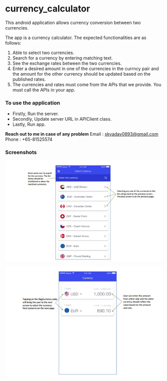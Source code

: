 # currency_calculator
This android application allows currency conversion between two currencies.

The app is a currency calculator. The expected functionalities are as follows:
1. Able to select two currencies.
2. Search for a currency by entering matching text.
3. See the exchange rates between the two currencies.
4. Enter a desired amount in one of the currencies in the currncy pair and the amount for the other currency should be updated based on the published rates.
5. The currencies and rates must come from the APIs that we provide. You must call the APIs in your app.



### To use the application
* Firstly, Run the server.
* Secondly, Update server URL in APIClient class.
* Lastly, Run app.


**Reach out to me in case of any problem**
Email : [skyadav0893@gmail.com](mailto:skyadav0893@gmail.com)
Phone : +65-81525574




### Screenshots

![alt text](https://raw.githubusercontent.com/shailendrakumaryadav1/currency_calculator/master/CurrencyConversion/screenshots/pic_1.jpg)


![alt text](https://raw.githubusercontent.com/shailendrakumaryadav1/currency_calculator/master/CurrencyConversion/screenshots/pic_2.jpg)